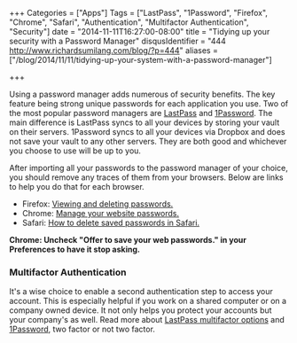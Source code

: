 +++
Categories = ["Apps"]
Tags = ["LastPass", "1Password", "Firefox", "Chrome", "Safari", "Authentication", "Multifactor Authentication", "Security"]
date = "2014-11-11T16:27:00-08:00"
title = "Tidying up your security with a Password Manager"
disqusIdentifier = "444 http://www.richardsumilang.com/blog/?p=444"
aliases = ["/blog/2014/11/11/tidying-up-your-system-with-a-password-manager"]

+++

Using a password manager adds numerous of security benefits. The key feature
being strong unique passwords for each application you use. Two of the most
popular password managers are [LastPass][1] and [1Password][2]. The main
difference is LastPass syncs to all your devices by storing your vault on their
servers. 1Password syncs to all your devices via Dropbox and does not save your
vault to any other servers. They are both good and whichever you choose to use
will be up to you.

After importing all your passwords to the password manager of your choice, you
should remove any traces of them from your browsers. Below are links to help you
do that for each browser.

- Firefox: [Viewing and deleting passwords.][3]
- Chrome: [Manage your website passwords.][4]
- Safari: [How to delete saved passwords in Safari.][5]

**Chrome: Uncheck "Offer to save your web passwords." in your Preferences to
have it stop asking.**

### Multifactor Authentication

It's a wise choice to enable a second authentication step to access your
account. This is especially helpful if you work on a shared computer or on a
company owned device. It not only helps you protect your accounts but your
company's as well. Read more about [LastPass multifactor options][6] and
[1Password][7], two factor or not two factor</a>.

[1]: http://lastpass.com/ "LastPass"
[2]: https://agilebits.com/onepassword "1Password"

[3]: https://support.mozilla.org/en-US/kb/password-manager-remember-delete-change-passwords#w_viewing-and-deleting-passwords "Delete passwords from Firefox"
[4]: https://support.google.com/chrome/answer/95606?hl=en "Manage your website passwords in Chrome"
[5]: https://discussions.apple.com/thread/4458882?tstart=0

[6]: https://helpdesk.lastpass.com/security-options/multifactor-authentication-options/ "LastPass multifactor options"
[7]: https://blog.agilebits.com/2011/09/23/two-factor-or-not-two-factor/ "1Password two factor authentication"
